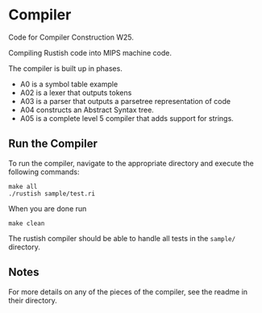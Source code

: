 # Compiler
Code for Compiler Construction W25.

Compiling Rustish code into MIPS machine code.

The compiler is built up in phases. 
- A0 is a symbol table example
- A02 is a lexer that outputs tokens
- A03 is a parser that outputs a parsetree representation of code
- A04 constructs an Abstract Syntax tree.
- A05 is a complete level 5 compiler that adds support for strings.

## Run the Compiler
To run the compiler, navigate to the appropriate directory and execute the following commands:
```
make all
./rustish sample/test.ri
```
When you are done run
```
make clean
```
The rustish compiler should be able to handle all tests in the `sample/` directory. 

## Notes
For more details on any of the pieces of the compiler, see the readme in their directory.